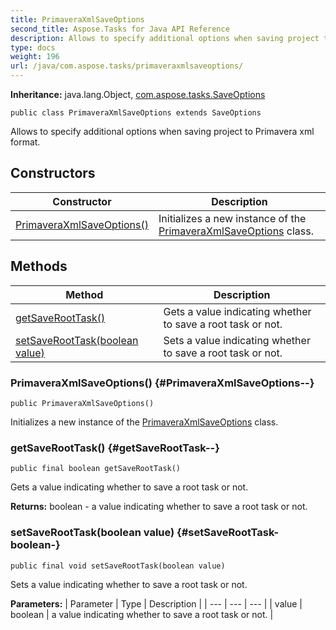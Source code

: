 ```yaml
---
title: PrimaveraXmlSaveOptions
second_title: Aspose.Tasks for Java API Reference
description: Allows to specify additional options when saving project to Primavera xml format.
type: docs
weight: 196
url: /java/com.aspose.tasks/primaveraxmlsaveoptions/
---
```


**Inheritance:**
java.lang.Object, [com.aspose.tasks.SaveOptions](../../com.aspose.tasks/saveoptions)
```
public class PrimaveraXmlSaveOptions extends SaveOptions
```

Allows to specify additional options when saving project to Primavera xml format.
## Constructors

| Constructor | Description |
| --- | --- |
| [PrimaveraXmlSaveOptions()](#PrimaveraXmlSaveOptions--) | Initializes a new instance of the [PrimaveraXmlSaveOptions](../../com.aspose.tasks/primaveraxmlsaveoptions) class. |
## Methods

| Method | Description |
| --- | --- |
| [getSaveRootTask()](#getSaveRootTask--) | Gets a value indicating whether to save a root task or not. |
| [setSaveRootTask(boolean value)](#setSaveRootTask-boolean-) | Sets a value indicating whether to save a root task or not. |
### PrimaveraXmlSaveOptions() {#PrimaveraXmlSaveOptions--}
```
public PrimaveraXmlSaveOptions()
```


Initializes a new instance of the [PrimaveraXmlSaveOptions](../../com.aspose.tasks/primaveraxmlsaveoptions) class.

### getSaveRootTask() {#getSaveRootTask--}
```
public final boolean getSaveRootTask()
```


Gets a value indicating whether to save a root task or not.

**Returns:**
boolean - a value indicating whether to save a root task or not.
### setSaveRootTask(boolean value) {#setSaveRootTask-boolean-}
```
public final void setSaveRootTask(boolean value)
```


Sets a value indicating whether to save a root task or not.

**Parameters:**
| Parameter | Type | Description |
| --- | --- | --- |
| value | boolean | a value indicating whether to save a root task or not. |

